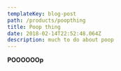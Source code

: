 ```yaml
---
templateKey: blog-post
path: /products/poopthing
title: Poop thing
date: 2018-02-14T22:52:48.064Z
description: much to do about poop
---
```

**POOOOOOp**
